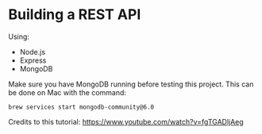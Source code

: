 # Building a REST API

Using:

- Node.js
- Express
- MongoDB

Make sure you have MongoDB running before testing this project. This can be done on Mac with the command:

```
brew services start mongodb-community@6.0
```

Credits to this tutorial: https://www.youtube.com/watch?v=fgTGADljAeg